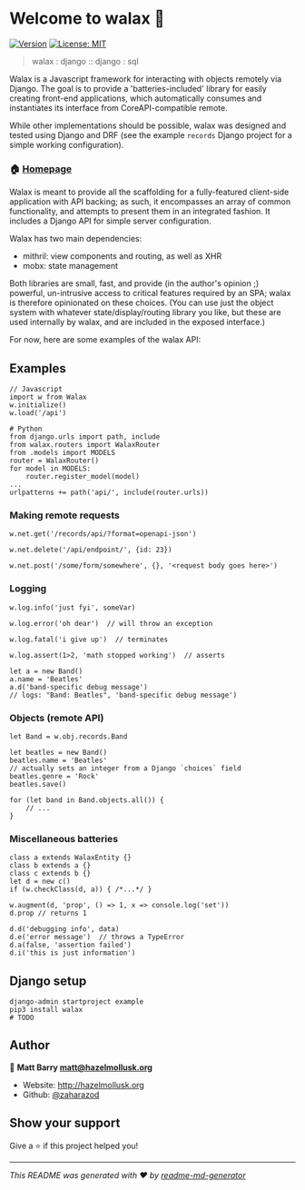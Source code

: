 # Welcome to walax 👋
[![Version](https://img.shields.io/npm/v/walax.svg)](https://www.npmjs.com/package/walax)
[![License: MIT](https://img.shields.io/badge/License-MIT-yellow.svg)](#)

> walax : django :: django : sql

Walax is a Javascript framework for interacting with objects remotely via Django.  The goal is to provide a 'batteries-included' library for easily creating front-end applications, which automatically consumes and instantiates its interface from CoreAPI-compatible remote.  

While other implementations should be possible, walax was designed and tested using  Django and DRF (see the example `records` Django project for a simple working configuration).

### 🏠 [Homepage](https://github.com/hazelmollusk/walax)

Walax is meant to provide all the scaffolding for a fully-featured client-side application with API backing; as such, it encompasses an array of common functionality, and attempts to present them in an integrated fashion.  It includes a Django API for simple server configuration.

Walax has two main dependencies:

* mithril: view components and routing, as well as XHR
* mobx: state management

Both libraries are small, fast, and provide (in the author's opinion ;) powerful, un-intrusive access to critical features required by an SPA; walax is therefore opinionated on these choices.  (You can use just the object system with whatever state/display/routing library you like, but these are used internally by walax, and are included in the exposed interface.)

For now, here are some examples of the walax API:

## Examples
    // Javascript 
    import w from Walax
    w.initialize()
    w.load('/api')

    # Python
    from django.urls import path, include
    from walax.routers import WalaxRouter
    from .models import MODELS
    router = WalaxRouter()
    for model in MODELS:
        router.register_model(model)
    ...
    urlpatterns += path('api/', include(router.urls))

### Making remote requests

    w.net.get('/records/api/?format=openapi-json')

    w.net.delete('/api/endpoint/', {id: 23})

    w.net.post('/some/form/somewhere', {}, '<request body goes here>')

### Logging

    w.log.info('just fyi', someVar)

    w.log.error('oh dear')  // will throw an exception

    w.log.fatal('i give up')  // terminates 

    w.log.assert(1>2, 'math stopped working')  // asserts

    let a = new Band()
    a.name = 'Beatles'
    a.d('band-specific debug message')
    // logs: "Band: Beatles", 'band-specific debug message')


### Objects (remote API)

    let Band = w.obj.records.Band
    
    let beatles = new Band()
    beatles.name = 'Beatles'
    // actually sets an integer from a Django `choices` field
    beatles.genre = 'Rock' 
    beatles.save()

    for (let band in Band.objects.all()) {
        // ...
    }

### Miscellaneous batteries

    class a extends WalaxEntity {}
    class b extends a {}
    class c extends b {}
    let d = new c()
    if (w.checkClass(d, a)) { /*...*/ }

    w.augment(d, 'prop', () => 1, x => console.log('set'))
    d.prop // returns 1

    d.d('debugging info', data)
    d.e('error message')  // throws a TypeError
    d.a(false, 'assertion failed')
    d.i('this is just information')

## Django setup

    django-admin startproject example
    pip3 install walax
    # TODO

## Author

👤 **Matt Barry <matt@hazelmollusk.org>**

* Website: http://hazelmollusk.org
* Github: [@zaharazod](https://github.com/zaharazod)

## Show your support

Give a ⭐️ if this project helped you!


***
_This README was generated with ❤️ by [readme-md-generator](https://github.com/kefranabg/readme-md-generator)_